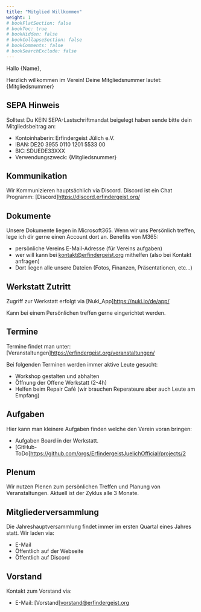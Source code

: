 ```yaml
---
title: "Mitglied Willkommen"
weight: 1
# bookFlatSection: false
# bookToc: true
# bookHidden: false
# bookCollapseSection: false
# bookComments: false
# bookSearchExclude: false
---
```


Hallo {Name},

Herzlich willkommen im Verein!
Deine Mitgliedsnummer lautet: {Mitgliedsnummer}

## SEPA Hinweis

Solltest Du KEIN SEPA-Lastschriftmandat beigelegt haben sende bitte dein Mitgliedsbeitrag an:

- Kontoinhaberin: Erfindergeist Jülich e.V.
- IBAN: DE20 3955 0110 1201 5533 00
- BIC: SDUEDE33XXX
- Verwendungszweck: {Mitgliedsnummer}

## Kommunikation

Wir Kommunizieren hauptsächlich via Discord. Discord ist ein Chat Programm:
[Discord]<https://discord.erfindergeist.org/>

## Dokumente

Unsere Dokumente liegen in Microsoft365. Wenn wir uns Persönlich treffen, lege ich dir gerne einen Account dort an.
Benefits von M365:

- persönliche Vereins E-Mail-Adresse (für Vereins aufgaben)
- wer will kann bei <kontakt@erfindergeist.org> mithelfen (also bei Kontakt anfragen)
- Dort liegen alle unsere Dateien (Fotos, Finanzen, Präsentationen, etc...)

## Werkstatt Zutritt

Zugriff zur Werkstatt erfolgt via
[Nuki_App]<https://nuki.io/de/app/>

Kann bei einem Persönlichen treffen gerne eingerichtet werden.

## Termine

Termine findet man unter:
[Veranstaltungen]<https://erfindergeist.org/veranstaltungen/>

Bei folgenden Terminen werden immer aktive Leute gesucht:

- Workshop gestalten und abhalten
- Öffnung der Offene Werkstatt (2-4h)
- Helfen beim Repair Café (wir brauchen Reperateure aber auch Leute am Empfang)

## Aufgaben

Hier kann man kleinere Aufgaben finden welche den Verein voran bringen:

- Aufgaben Board in der Werkstatt.
- [GitHub-ToDo]<https://github.com/orgs/ErfindergeistJuelichOfficial/projects/2>

## Plenum

Wir nutzen Plenen zum persönlichen Treffen und Planung von Veranstaltungen. Aktuell ist der Zyklus alle 3 Monate.

## Mitgliederversammlung

Die Jahreshauptversammlung findet immer im ersten Quartal eines Jahres statt.
Wir laden via:

- E-Mail
- Öffentlich auf der Webseite
- Öffentlich auf Discord

## Vorstand

Kontakt zum Vorstand via:

- E-Mail: [Vorstand]<vorstand@erfindergeist.org>
